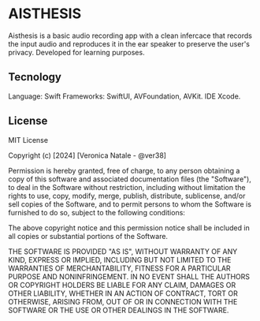 
# AISTHESIS
Aisthesis is a basic audio recording app with a clean infercace that records the input audio and reproduces it in the ear speaker to preserve the user's privacy.
Developed for learning purposes.




## Tecnology
Language: Swift
Frameworks: SwiftUI, AVFoundation, AVKit.
IDE Xcode.


## License
MIT License

Copyright (c) [2024] [Veronica Natale - @ver38] 

Permission is hereby granted, free of charge, to any person obtaining a copy
of this software and associated documentation files (the "Software"), to deal
in the Software without restriction, including without limitation the rights
to use, copy, modify, merge, publish, distribute, sublicense, and/or sell
copies of the Software, and to permit persons to whom the Software is
furnished to do so, subject to the following conditions:

The above copyright notice and this permission notice shall be included in all
copies or substantial portions of the Software.

THE SOFTWARE IS PROVIDED "AS IS", WITHOUT WARRANTY OF ANY KIND, EXPRESS OR
IMPLIED, INCLUDING BUT NOT LIMITED TO THE WARRANTIES OF MERCHANTABILITY,
FITNESS FOR A PARTICULAR PURPOSE AND NONINFRINGEMENT. IN NO EVENT SHALL THE
AUTHORS OR COPYRIGHT HOLDERS BE LIABLE FOR ANY CLAIM, DAMAGES OR OTHER
LIABILITY, WHETHER IN AN ACTION OF CONTRACT, TORT OR OTHERWISE, ARISING FROM,
OUT OF OR IN CONNECTION WITH THE SOFTWARE OR THE USE OR OTHER DEALINGS IN THE
SOFTWARE.
